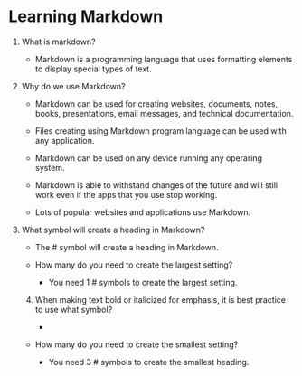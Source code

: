# Learning Markdown

 1. What is markdown?
    - Markdown is a programming language that uses formatting elements to display special types of text. 

  2. Why do we use Markdown?
   
     - Markdown can be used for creating websites, documents, notes, books, presentations, email messages, and technical documentation.

     - Files creating using Markdown program language can be used with any application.

     - Markdown can be used on any device running any operaring system.

     - Markdown is able to withstand changes of the future and will still work even if the apps that you use stop working.
   
     - Lots of popular websites and applications use Markdown.

  3. What symbol will create a heading in Markdown?

     - The # symbol will create a heading in Markdown.

      * How many do you need to create the largest setting?

         - You need 1 # symbols to create the largest setting.
       
     4. When making text bold or italicized for emphasis, it is best practice to use what symbol?

         - 

      * How many do you need to create the smallest setting?
         
         - You need 3 # symbols to create the smallest heading.   
     
